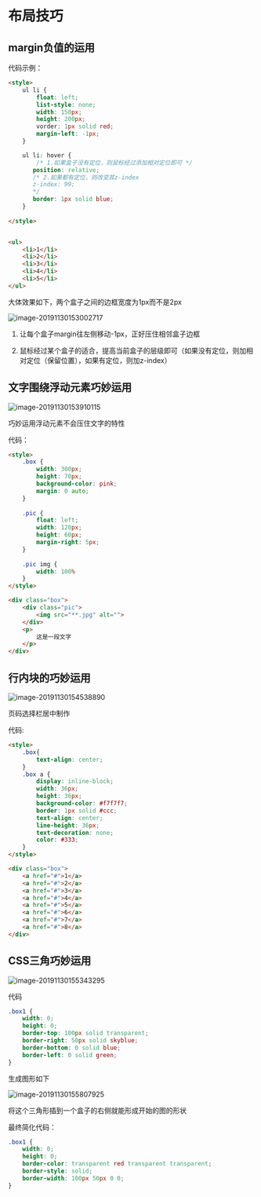 # 布局技巧

## margin负值的运用

代码示例：

```html
<style>
	ul li {
        float: left;
        list-style: none;
        width: 150px;
        height: 200px;
        vorder: 1px solid red;
        margin-left: -1px;
	}

	ul li: hover {
        /* 1.如果盒子没有定位，则鼠标经过添加相对定位即可 */
       position: relative;
       /* 2.如果都有定位，则改变其z-index
       z-index: 99; 
       */
       border: 1px solid blue;
    }
  
</style>


<ul>
	<li>1</li>
    <li>2</li>
    <li>3</li>
    <li>4</li>
    <li>5</li>
</ul>
```

大体效果如下，两个盒子之间的边框宽度为1px而不是2px

![image-20191130153002717](F:\githubDesktop\CSSLearning\13.布局技巧.assets\image-20191130153002717.png)

1. 让每个盒子margin往左侧移动-1px，正好压住相邻盒子边框

2. 鼠标经过某个盒子的适合，提高当前盒子的层级即可（如果没有定位，则加相对定位（保留位置），如果有定位，则加z-index）

## 文字围绕浮动元素巧妙运用

![image-20191130153910115](F:\githubDesktop\CSSLearning\13.布局技巧.assets\image-20191130153910115.png)

巧妙运用浮动元素不会压住文字的特性

代码：

```html
<style>
    .box {
        width: 300px;
        height: 70px;
        background-color: pink;
        margin: 0 auto;
    }
    
    .pic {
        float: left;
        width: 120px;
        height: 60px;
        margin-right: 5px;
    }
    
    .pic img {
        width: 100%   
    }
</style>

<div class="box">
    <div class="pic">
        <img src="**.jpg" alt="">
    </div>
    <p>
        这是一段文字
    </p>
</div>
```

## 行内块的巧妙运用

![image-20191130154538890](F:\githubDesktop\CSSLearning\13.布局技巧.assets\image-20191130154538890.png)

页码选择栏居中制作

代码:

```html
<style>
    .box{
        text-align: center;
    }
    .box a {
        display: inline-block;
        width: 36px;
        height: 36px;
        background-color: #f7f7f7;
        border: 1px solid #ccc;
        text-align: center;
        line-height: 36px;
        text-decoration: none;
        color: #333;
    }
</style>

<div class="box">
    <a href="#">1</a>
    <a href="#">2</a>
    <a href="#">3</a>
    <a href="#">4</a>
    <a href="#">5</a>
    <a href="#">6</a>
    <a href="#">7</a>
    <a href="#">8</a>
</div>
```

## CSS三角巧妙运用

![image-20191130155343295](F:\githubDesktop\CSSLearning\13.布局技巧.assets\image-20191130155343295.png)

代码

```css
.box1 {
    width: 0;
    height: 0;
    border-top: 100px solid transparent;
    border-right: 50px solid skyblue;
    border-bottom: 0 solid blue;
    border-left: 0 solid green;
}
```

生成图形如下

![image-20191130155807925](F:\githubDesktop\CSSLearning\13.布局技巧.assets\image-20191130155807925.png)

将这个三角形插到一个盒子的右侧就能形成开始的图的形状

最终简化代码：

```css
.box1 {
    width: 0;
    height: 0;
    border-color: transparent red transparent transparent;
    border-style: solid;
    border-width: 100px 50px 0 0;
}
```

